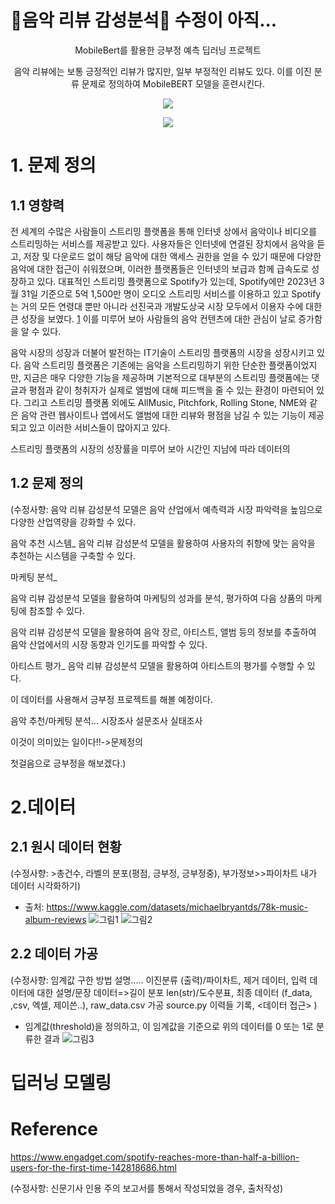 # 📀음악 리뷰 감성분석📀 수정이 아직...

<div align=center>
MobileBert를 활용한 긍부정 예측 딥러닝 프로젝트
  
음악 리뷰에는 보통 긍정적인 리뷰가 많지만, 일부 부정적인 리뷰도 있다. 이를 이진 분류 문제로 정의하여 MobileBERT 모델을 훈련시킨다. 

<img src="https://img.shields.io/badge/PyTorch-E34F26?style=flat-square&logo=PyTorch&logoColor=white"/></a>

<img src="https://img.shields.io/badge/Python-3776AB?style=flat-square&logo=Python&logoColor=white"/></a>
</div>

# 1. 문제 정의
## 1.1 영향력

  전 세계의 수많은 사람들이 스트리밍 플랫폼을 통해 인터넷 상에서 음악이나 비디오를 스트리밍하는 서비스를 제공받고 있다. 사용자들은 인터넷에 연결된 장치에서 음악을 듣고, 저장 및 다운로드 없이 해당 음악에 대한 액세스 권한을 얻을 수 있기 때문에 다양한 음악에 대한 접근이 쉬워졌으며, 이러한 플랫폼들은 인터넷의 보급과 함께 급속도로 성장하고 있다. 대표적인 스트리밍 플랫폼으로 Spotify가 있는데, Spotify에만 2023년 3월 31일 기준으로 5억 1,500만 명이 오디오 스트리밍 서비스를 이용하고 있고 Spotify는 거의 모든 연령대 뿐만 아니라 선진국과 개발도상국 시장 모두에서 이용자 수에 대한 큰 성장을 보였다. [1](https://www.engadget.com/spotify-reaches-more-than-half-a-billion-users-for-the-first-time-142818686.html) 이를 미루어 보아 사람들의 음악 컨텐츠에 대한 관심이 날로 증가함을 알 수 있다.

  음악 시장의 성장과 더불어 발전하는 IT기술이 스트리밍 플랫폼의 시장을 성장시키고 있다. 음악 스트리밍 플랫폼은 기존에는 음악을 스트리밍하기 위한 단순한 플랫폼이었지만, 지금은 매우 다양한 기능을 제공하며 기본적으로 대부분의 스트리밍 플랫폼에는 댓글과 평점과 같이 청취자가 실제로 앨범에 대해 피드백을 줄 수 있는 환경이 마련되어 있다. 그리고 스트리밍 플랫폼 외에도 AllMusic, Pitchfork, Rolling Stone, NME와 같은 음악 관련 웹사이트나 앱에서도 앨범에 대한 리뷰와 평점을 남길 수 있는 기능이 제공되고 있고 이러한 서비스들이 많아지고 있다. 

스트리밍 플랫폼의 시장의 성장률을 미루어 보아 시간인 지남에 따라 데이터의 


## 1.2 문제 정의

(수정사향: 음악 리뷰 감성분석 모델은 음악 산업에서 예측력과 시장 파악력을 높임으로 다양한 산업역량을 강화할 수 있다.

음악 추천 시스템_ 음악 리뷰 감성분석 모델을 활용하여 사용자의 취향에 맞는 음악을 추천하는 시스템을 구축할 수 있다.

마케팅 분석_
  
음악 리뷰 감성분석 모델을 활용하여 마케팅의 성과를 분석, 평가하여 다음 상품의 마케팅에 참조할 수 있다.
    
음악 리뷰 감성분석 모델을 활용하여 음악 장르, 아티스트, 앨범 등의 정보를 추출하여 음악 산업에서의 시장 동향과 인기도를 파악할 수 있다.
    
아티스트 평가_ 음악 리뷰 감성분석 모델을 활용하여 아티스트의 평가를 수행할 수 있다.

이 데이터를 사용해서 긍부정 프로젝트를 해볼 예정이다.

음악 추천/마케팅 분석... 
시장조사 설문조사 실태조사 

이것이 의미있는 일이다!!->문제정의

첫걸음으로 긍부정을 해보겠다.)
  

# 2.데이터
## 2.1 원시 데이터 현황

(수정사향: >총건수, 라벨의 분포(평점, 긍부정, 긍부정중), 부가정보>>파이차트 내가 데이터 시각화하기)

- 출처: https://www.kaggle.com/datasets/michaelbryantds/78k-music-album-reviews
![그림1](https://user-images.githubusercontent.com/104000117/232916528-72d8be0a-6ca6-4ce3-bc63-49e4563d659b.png)
![그림2](https://user-images.githubusercontent.com/104000117/232916534-04b41e98-89d7-4401-98c7-36d431c76512.png)

## 2.2 데이터 가공

(수정사향: 임계값 구한 방법 설명.....
이진분류 (출력)/파이차트, 제거 데이터, 입력 데이터에 대한 설명/문장 데이터=>길이 분포 len(str)/도수분표, 최종 데이터 (f_data, ,csv, 엑셀, 제이쓴..), raw_data.csv 가공 source.py 이력들 기록, <데이터 접근> )

- 임계값(threshold)을 정의하고, 이 임계값을 기준으로 위의 데이터를 0 또는 1로 분류한 결과
![그림3](https://user-images.githubusercontent.com/104000117/232919132-60083ffb-0de6-443d-9b2f-f32a8d3ad646.png)


# 딥러닝 모델링

# Reference

https://www.engadget.com/spotify-reaches-more-than-half-a-billion-users-for-the-first-time-142818686.html


(수정사항: 신문기사 인용 주의
보고서를 통해서 작성되었을 경우, 출처작성)
